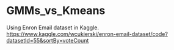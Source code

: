 # GMMs_vs_Kmeans

Using Enron Email dataset in Kaggle.
https://www.kaggle.com/wcukierski/enron-email-dataset/code?datasetId=55&sortBy=voteCount
